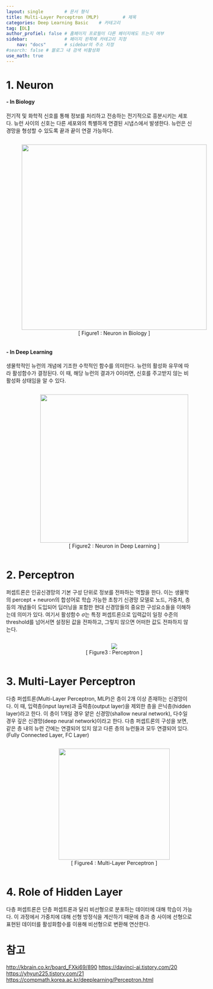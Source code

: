 ```yaml
---
layout: single        # 문서 형식
title: Multi-Layer Perceptron (MLP)         # 제목
categories: Deep Learning Basic    # 카테고리
tag: [DL]
author_profiel: false # 홈페이지 프로필이 다른 페이지에도 뜨는지 여부
sidebar:              # 페이지 왼쪽에 카테고리 지정
    nav: "docs"       # sidebar의 주소 지정
#search: false # 블로그 내 검색 비활성화
use_math: true
---
```


# 1. Neuron

#### - In Biology
전기적 및 화학적 신호를 통해 정보를 처리하고 전송하는 전기적으로 흥분시키는 세포다. 뉴런 사이의 신호는 다른 세포와의 특별하게 연결된 시냅스에서 발생한다. 뉴런은 신경망을 형성할 수 있도록 끝과 끝이 연결 가능하다.

<figure style="text-align: center; display: inline-block; width: 100%;">
    <img src = '/images/MLP/생물학뉴런.png' width = 500>  
    <figcaption style="display: block; width: 100%; text-align: center;">[ Figure1 : Neuron in Biology ]</figcaption>
</figure>



#### - In Deep Learning

생물학적인 뉴런의 개념에 기조한 수학적인 함수를 의미한다. 뉴런의 활성화 유무에 따라 활성함수가 결정된다. 이 때, 해당 뉴런의 결과가 0이라면, 신호를 주고받지 않는 비활성화 상태임을 알 수 있다.

<figure style="text-align: center; display: inline-block; width: 100%;">
    <img src = '/images/MLP/딥러닝뉴런.png' width = 400> 
    <figcaption style="display: block; width: 100%; text-align: center;">[ Figure2 : Neuron in Deep Learning ]</figcaption>
</figure>

# 2. Perceptron

퍼셉트론은 인공신경망의 기본 구성 단위로 정보를 전파하는 역할을 한다. 이는 생물학의 percept + neuron의 합성어로 학습 가능한 초창기 신경망 모델로 노드, 가중치, 층 등의 개념들이 도입되어 딥러닝을 포함한 현대 신경망들의 중요한 구성요소들을 이해하는데 의미가 있다. 여기서 활성함수 $\sigma$는 특정 퍼셉트론으로 입력값이 일정 수준의 threshold를 넘어서면 설정된 값을 전파하고, 그렇지 않으면 어떠한 값도 전파하지 않는다. 

<figure style="text-align: center; display: inline-block; width: 100%;">
    <img src = '/images/MLP/퍼셉트론.jpg'>
    <figcaption style="display: block; width: 100%; text-align: center;">[ Figure3 : Perceptron ]</figcaption>
</figure>


# 3. Multi-Layer Perceptron
다층 퍼셉트론(Multi-Layer Perceptron, MLP)은 층이 2개 이상 존재하는 신경망이다. 이 때, 입력층(input layre)과 출력층(output layer)을 제외한 층을 은닉층(hidden layer)라고 한다. 이 층이 1개일 경우 얕은 신경망(shallow neural network), 다수일 경우 깊은 신경망(deep neural network)이라고 한다. 다층 퍼셉트론의 구성을 보면, 같은 층 내의 뉴런 간에는 연결되어 있지 않고 다른 층의 뉴런들과 모두 연결되어 있다. (Fully Connected Layer, FC Layer)

<figure style="text-align: center; display: inline-block; width: 100%;">
    <img src = '/images/MLP/다층퍼셉트론.png' height = 300>
    <figcaption style="display: block; width: 100%; text-align: center;">[ Figure4 : Multi-Layer Perceptron ]</figcaption>
</figure>



# 4. Role of Hidden Layer
다층 퍼셉트론은 단층 퍼셉트론과 달리 비선형으로 분포하는 데이터에 대해 학습이 가능다. 이 과정에서 가중치에 대해 선형 방정식을 계산하기 때문에 층과 층 사이에 선형으로 표현된 데이터를 활성화함수를 이용해 비선형으로 변환해 연산한다. 



# 참고
http://kbrain.co.kr/board_FXki69/890
https://davinci-ai.tistory.com/20
https://yhyun225.tistory.com/21
https://compmath.korea.ac.kr/deeplearning/Perceptron.html